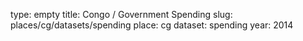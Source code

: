 type: empty
title: Congo / Government Spending
slug: places/cg/datasets/spending
place: cg
dataset: spending
year: 2014
